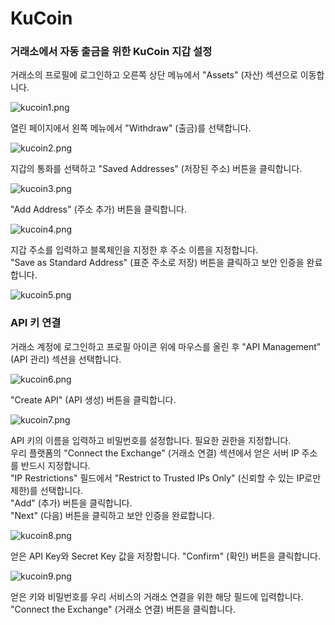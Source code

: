 # KuCoin

### 거래소에서 자동 출금을 위한 KuCoin 지갑 설정

거래소의 프로필에 로그인하고 오른쪽 상단 메뉴에서 "Assets" (자산) 섹션으로 이동합니다.

![kucoin1.png](../../assets/images/exchanges/kucoin/kucoin1.png)

열린 페이지에서 왼쪽 메뉴에서 "Withdraw" (출금)를 선택합니다.

![kucoin2.png](../../assets/images/exchanges/kucoin/kucoin2.png)

지갑의 통화를 선택하고 "Saved Addresses" (저장된 주소) 버튼을 클릭합니다.

![kucoin3.png](../../assets/images/exchanges/kucoin/kucoin3.png)

"Add Address" (주소 추가) 버튼을 클릭합니다.

![kucoin4.png](../../assets/images/exchanges/kucoin/kucoin4.png)

지갑 주소를 입력하고 블록체인을 지정한 후 주소 이름을 지정합니다.\
"Save as Standard Address" (표준 주소로 저장) 버튼을 클릭하고 보안 인증을 완료합니다.

![kucoin5.png](../../assets/images/exchanges/kucoin/kucoin5.png)

### API 키 연결

거래소 계정에 로그인하고 프로필 아이콘 위에 마우스를 올린 후 "API Management" (API 관리) 섹션을 선택합니다.

![kucoin6.png](../../assets/images/exchanges/kucoin/kucoin6.png)

"Create API" (API 생성) 버튼을 클릭합니다.

![kucoin7.png](../../assets/images/exchanges/kucoin/kucoin7.png)

API 키의 이름을 입력하고 비밀번호를 설정합니다. 필요한 권한을 지정합니다.\
우리 플랫폼의 "Connect the Exchange" (거래소 연결) 섹션에서 얻은 서버 IP 주소를 반드시 지정합니다. \
"IP Restrictions" 필드에서 "Restrict to Trusted IPs Only" (신뢰할 수 있는 IP로만 제한)를 선택합니다. \
"Add" (추가) 버튼을 클릭합니다.\
"Next" (다음) 버튼을 클릭하고 보안 인증을 완료합니다.

![kucoin8.png](../../assets/images/exchanges/kucoin/kucoin8.png)

얻은 API Key와 Secret Key 값을 저장합니다. "Confirm" (확인) 버튼을 클릭합니다.

![kucoin9.png](../../assets/images/exchanges/kucoin/kucoin9.png)

얻은 키와 비밀번호를 우리 서비스의 거래소 연결을 위한 해당 필드에 입력합니다. \
"Connect the Exchange" (거래소 연결) 버튼을 클릭합니다.